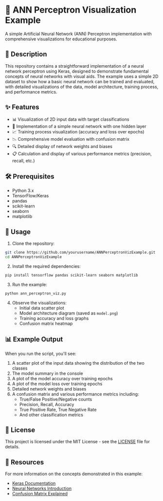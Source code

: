 # 🧠 ANN Perceptron Visualization Example

A simple Artificial Neural Network (ANN) Perceptron implementation with comprehensive visualizations for educational purposes.

## 📝 Description

This repository contains a straightforward implementation of a neural network perceptron using Keras, designed to demonstrate fundamental concepts of neural networks with visual aids. The example uses a simple 2D dataset to show how a basic neural network can be trained and evaluated, with detailed visualizations of the data, model architecture, training process, and performance metrics.

## ✨ Features

- 📊 Visualization of 2D input data with target classifications
- 🔄 Implementation of a simple neural network with one hidden layer
- 📈 Training process visualization (accuracy and loss over epochs)
- 📉 Comprehensive model evaluation with confusion matrix
- 🔍 Detailed display of network weights and biases
- 📋 Calculation and display of various performance metrics (precision, recall, etc.)

## 🛠️ Prerequisites

- Python 3.x
- TensorFlow/Keras
- pandas
- scikit-learn
- seaborn
- matplotlib

## 🚀 Usage

1. Clone the repository:
```bash
git clone https://github.com/yourusername/ANNPerceptronVizExample.git
cd ANNPerceptronVizExample
```

2. Install the required dependencies:
```bash
pip install tensorflow pandas scikit-learn seaborn matplotlib
```

3. Run the example:
```bash
python ann_perceptron_viz.py
```

4. Observe the visualizations:
   - Initial data scatter plot
   - Model architecture diagram (saved as `model.png`)
   - Training accuracy and loss graphs
   - Confusion matrix heatmap

## 📊 Example Output

When you run the script, you'll see:

1. A scatter plot of the input data showing the distribution of the two classes
2. The model summary in the console
3. A plot of the model accuracy over training epochs
4. A plot of the model loss over training epochs
5. Detailed network weights and biases
6. A confusion matrix and various performance metrics including:
   - True/False Positive/Negative counts
   - Precision, Recall, Accuracy
   - True Positive Rate, True Negative Rate
   - And other classification metrics

## 📄 License

This project is licensed under the MIT License - see the [LICENSE](LICENSE) file for details.

## 🔗 Resources

For more information on the concepts demonstrated in this example:

- [Keras Documentation](https://keras.io/documentation/)
- [Neural Networks Introduction](https://www.tensorflow.org/guide/keras/sequential_model)
- [Confusion Matrix Explained](https://scikit-learn.org/stable/modules/model_evaluation.html#confusion-matrix)

